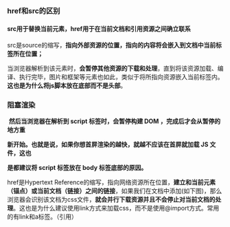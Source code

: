 ### href和src的区别



#### **src用于替换当前元素，href用于在当前文档和引用资源之间确立联系**

src是source的缩写，**指向外部资源的位置，指向的内容将会嵌入到文档中当前标签所在位置；**

当浏览器解析到该元素时，**会暂停其他资源的下载和处理**，直到将该资源加载、编译、执行完毕，图片和框架等元素也如此，类似于将所指向资源嵌入当前标签内。**这也是为什么将js脚本放在底部而不是头部**。

### 阻塞渲染

​	**然后当浏览器在解析到 script 标签时，会暂停构建 DOM ，完成后才会从暂停的地⽅重** 

**新开始。也就是说，如果你想⾸屏渲染的越快，就越不应该在⾸屏就加载 JS ⽂件，这也** 

**是都建议将 script 标签放在 body 标签底部的原因。**

href是Hypertext Reference的缩写，指向网络资源所在位置，**建立和当前元素（锚点）或当前文档（链接）之间的链接**，如果我们在文档中添加(如下图)，那么浏览器会识别该文档为css文件，**就会并行下载资源并且不会停止对当前文档的处理**。这也是为什么建议使用link方式来加载css，而不是使用@import方式。常用的有link和a标签。（引用）

